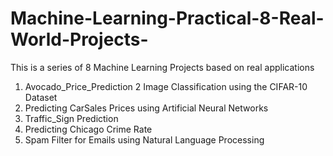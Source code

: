 # Machine-Learning-Practical-8-Real-World-Projects-
This is a series of 8 Machine Learning Projects based on real applications

1. Avocado_Price_Prediction
2 Image Classification using the CIFAR-10 Dataset
3. Predicting CarSales Prices using Artificial Neural Networks
4. Traffic_Sign Prediction
5. Predicting Chicago Crime Rate
6. Spam Filter for Emails using Natural Language Processing
